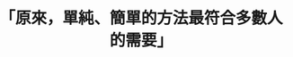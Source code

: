 ---
layout: post
title: "「原來，單純、簡單的方法最符合多數人的需要」"
tags:
  - "交通"
  - "財政"
  - "公私協力"
id: 79
thumbnail: ""
description: "開放政府第79次協作會議「機車排氣定檢精進方案」"
color: "red"
publish: "true"
departments:
  - "環保署"
cover:
  link: "https://youtu.be/6i7a4BBJ0zg"
introduction:
  content: "你知道機車定檢的日期嗎？有沒有忘記定檢的經驗？行政院環保署接獲許多民眾常反應忘記自己的機車定檢日期，為了提供更便民的服務，了解使用者的真正需求是什麼？環保署自行提案，希望藉由多元觀點的集思廣益，找出讓民眾能如期定檢的方法。會議中，遵守規則的民眾認為，定期檢驗是民眾義務，不需要為了少數人修正方法。現場的地方政府環保單位也提供許多實務見解，認為政府願意、提供簡單便利的服務，同時民眾也有責任要自負。這場協作會議盤點出可行的各種方案，同時也促進公私協力，在撙節行政成本的前提下，實需透過各方努力方能推進政策目標。"
  image: "/images/post/79/1ISIbqDMJ6UD8O0iZJGb7e56P8LmhTltw.png"
join:
  type: "部"
  image: "/images/post/79/1diqImWsysIOfAV8F1xW-gAA3zlwdxA3_.png"
embed:
  - type: "agenda_book"
    links:
      - "https://issuu.com/pdis.tw/docs/79-__________-____"
  - type: "mind_map"
    links:
      - "https://miro.com/app/live-embed/o9J_kjY6SF4=/?moveToViewport=-6538,-2891,9069,4951&amp;embedAutoplay=true"
  - type: "ministry_slide"
    links:
      - "https://issuu.com/pdis.tw/docs/1091023___________1_.pptx"
  - type: "host_slide"
    links:
      - "https://issuu.com/pdis.tw/docs/79-__________________"
  - type: "live"
    links:
      - "https://www.youtube.com/watch?v=Wb1o9q7KDVg&amp;list=PLmusXLhyDliYt3yw4rzTce_nY6kpW4ZyT"
  - type: "transcript"
    links:
      - "https://sayit.pdis.nat.gov.tw/2020-10-23-%E9%96%8B%E6%94%BE%E6%94%BF%E5%BA%9C%E7%AC%AC79%E6%AC%A1%E5%8D%94%E4%BD%9C%E6%9C%83%E8%AD%B0"
pictures:
  - "/images/post/79/17-1PUYdWx_wQMg8Lxrz9hCLV-4fEa0hE.png"
  - "/images/post/79/1bxYwRrZAsJ9QXUjdi6sn-tgis8PbhJy6.png"
---
